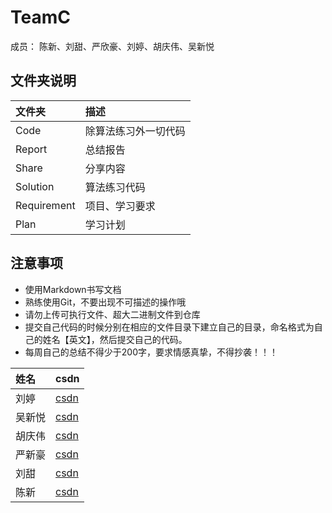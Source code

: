# TeamC

成员： 陈新、刘甜、严欣豪、刘婷、胡庆伟、吴新悦

## 文件夹说明

| 文件夹       | 描述              |
| :---------- | :--              |
| Code        | 除算法练习外一切代码 |
| Report      | 总结报告           |
| Share       | 分享内容           |
| Solution    | 算法练习代码       |
| Requirement | 项目、学习要求      |
| Plan        | 学习计划           |

## 注意事项

- 使用Markdown书写文档
- 熟练使用Git，不要出现不可描述的操作哦
- 请勿上传可执行文件、超大二进制文件到仓库
- 提交自己代码的时候分别在相应的文件目录下建立自己的目录，命名格式为自己的姓名【英文】，然后提交自己的代码。
- 每周自己的总结不得少于200字，要求情感真挚，不得抄袭！！！

|姓名    | csdn | 
|:------|:------|
|刘婷|[csdn](https://blog.csdn.net/qq_43811102)|
|吴新悦|[csdn](https://me.csdn.net/qq_44235467)|
|胡庆伟|[csdn](https://blog.csdn.net/qq_43769572)|
|严新豪|[csdn](https://blog.csdn.net/galaxyxupt)|
|刘甜|[csdn](https://blog.csdn.net/tiandc)|
|陈新|[csdn](https://blog.csdn.net/Cxinsect)|
